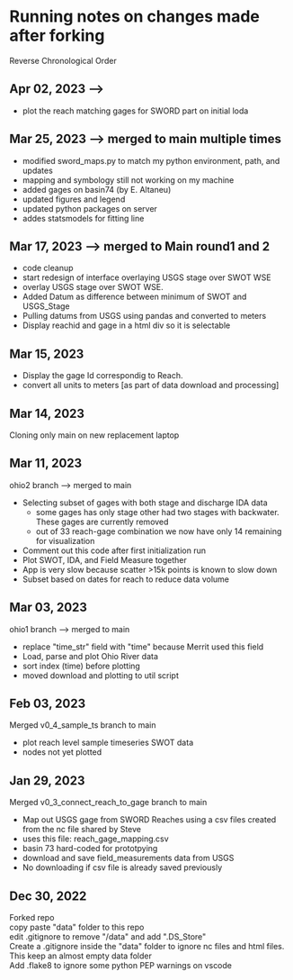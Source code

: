 # Running notes on changes made after forking 
Reverse Chronological Order  
## Apr 02, 2023  --> 
- plot the reach matching gages for SWORD part on initial loda  

## Mar 25, 2023  --> merged to main multiple times
- modified sword_maps.py to match my python environment, path, and updates  
- mapping and symbology still not working on my machine  
- added gages on basin74 (by E. Altaneu)
- updated figures and legend  
- updated python packages on server
- addes statsmodels for fitting line  

## Mar 17, 2023  --> merged to Main round1 and 2
- code cleanup
- start redesign of interface overlaying USGS stage over SWOT WSE
- overlay USGS stage over SWOT WSE. 
- Added Datum as difference between minimum of SWOT and USGS_Stage
- Pulling datums from USGS using pandas and converted to meters  
- Display reachid and gage in a html div so it is selectable 

## Mar 15, 2023
- Display the gage Id correspondig to Reach.  
- convert all units to meters [as part of data download and processing]  

## Mar 14, 2023
Cloning only main on new replacement laptop

## Mar 11, 2023
ohio2 branch --> merged to main
- Selecting subset of gages with both stage and discharge IDA data  
    - some gages has only stage other had two stages with backwater. These gages are currently removed   
    - out of 33 reach-gage combination we now have only 14 remaining for visualization  
- Comment out this code after first initialization run  
- Plot SWOT, IDA, and Field Measure together
- App is very slow because scatter >15k points is known to slow down  
- Subset based on dates for reach to reduce data volume  

## Mar 03, 2023
ohio1 branch --> merged to main
- replace "time_str" field with "time" because Merrit used this field  
- Load, parse and plot Ohio River data  
- sort index (time) before plotting  
- moved download and plotting to util script  

## Feb 03, 2023
Merged v0_4_sample_ts branch to main
- plot reach level sample timeseries SWOT data
- nodes not yet plotted

## Jan 29, 2023
Merged v0_3_connect_reach_to_gage branch to main
- Map out USGS gage from SWORD Reaches using a csv files created from the nc file shared by Steve
- uses this file: reach_gage_mapping.csv
- basin 73 hard-coded for prototpying
- download and save field_measurements data from USGS
- No downloading if csv file is already saved previously

## Dec 30, 2022
Forked repo  
copy paste "data" folder to this repo  
edit .gitignore to remove "/data" and add ".DS_Store"  
Create a .gitignore inside the "data" folder to ignore nc files and html files. This keep an almost empty data folder  
Add .flake8 to ignore some python PEP warnings on vscode  
 


